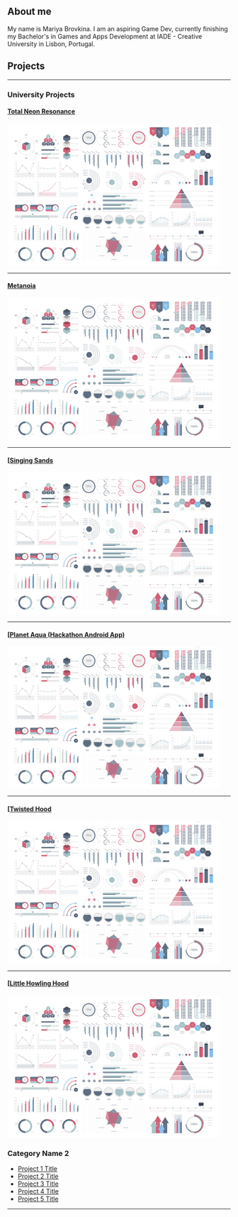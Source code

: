 ## About me

My name is Mariya Brovkina. I am an aspiring Game Dev, currently finishing my Bachelor's in Games and Apps Development at IADE - Creative University in Lisbon, Portugal.


## Projects

---

### University Projects 

#### [Total Neon Resonance](/sample_page)
<img src="images/dummy_thumbnail.jpg?raw=true"/>

---
#### [Metanoia](/pdf/sample_presentation.pdf)
<img src="images/dummy_thumbnail.jpg?raw=true"/>

---
#### [[Singing Sands](http://example.com/)
<img src="images/dummy_thumbnail.jpg?raw=true"/>

---
#### [[Planet Aqua (Hackathon Android App)](http://example.com/)
<img src="images/dummy_thumbnail.jpg?raw=true"/>

---
#### [[Twisted Hood](http://example.com/)
<img src="images/dummy_thumbnail.jpg?raw=true"/>

---
#### [[Little Howling Hood](http://example.com/)
<img src="images/dummy_thumbnail.jpg?raw=true"/>

### Category Name 2

- [Project 1 Title](http://example.com/)
- [Project 2 Title](http://example.com/)
- [Project 3 Title](http://example.com/)
- [Project 4 Title](http://example.com/)
- [Project 5 Title](http://example.com/)

---




<!-- Remove above link if you don't want to attibute -->
